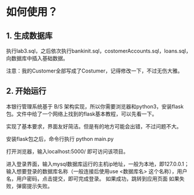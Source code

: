 # 如何使用？

## 1. 生成数据库

执行lab3.sql，之后依次执行bankinit.sql，costomerAccounts.sql，loans.sql，向数据库中插入基础数据。

注意：我的Customer全部写成了Costumer，记得修改一下，不过无伤大雅。

## 2. 开始运行

本银行管理系统基于 B/S 架构实现，所以你需要浏览器和python3，安装flask包。文件中给了一个网络上找到的flask基本教程，可以先看一下。

实现了基本要求，界面友好简洁。但是有的地方可能会出错，不过问题不大。

安装flask包之后，命令行执行
python main.py

打开浏览器，输入localhost:5000/ 即可访问该项目。

进入登录界面，输入mysql数据库运行的主机ip地址，一般为本地，即127.0.0.1；输入想要登录的数据库名称（一般连接后使用use <数据库名> 这个名称），用户名，用户密码，点击提交，即可完成登录。
如果成功，跳转到应用页面
如果失败，弹窗提示失败。